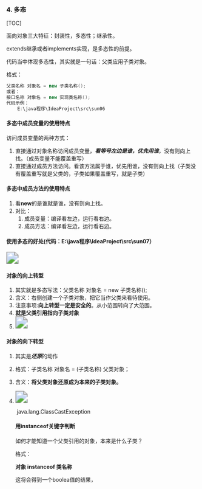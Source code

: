 ### 4. 多态

[TOC]

面向对象三大特征：封装性，多态性；继承性。

extends继承或者implements实现，是多态性的前提。

代码当中体现多态性，其实就是一句话：父类应用子类对象。

格式：

```java
父类名称 对象名 = new 子类名称();
或者：
接口名称 对象名 = new 实现类名称();
代码示例：
    E:\java程序\IdeaProject\src\sun06
```

#### 多态中成员变量的使用特点

访问成员变量的两种方式：

1. 直接通过对象名称访问成员变量，***看等号左边是谁，优先用谁***，没有则向上找。（成员变量不能覆盖重写）
2. 直接通过成员方法访问。看该方法属于谁，优先用谁，没有则向上找（子类没有覆盖重写就是父类的，子类如果覆盖重写，就是子类）

#### 多态中成员方法的使用特点

1. 看**new**的是谁就是谁，没有则向上找。
2. 对比：
   1. 成员变量：编译看左边，运行看右边。
   2. 成员方法：编译看左边，运行看右边。

#### 使用多态的好处(代码：E:\java程序\IdeaProject\src\sun07）

<img src="E:\Users\DELL\Pictures\Screenshots\批注 2020-07-23 182649.png" style="zoom:200%;" />

#### 对象的向上转型

1. 其实就是多态写法：父类名称 对象名 = new 子类名称();
2. 含义：右侧创建一个子类对象，把它当作父类来看待使用。
3. 注意事项:**向上转型一定是安全的**。从小范围转向了大范围。
4. **就是父类引用指向子类对象**
5. <img src="E:\Users\DELL\Pictures\Screenshots\批注 2020-07-23 184933.png" style="zoom:200%;" />

#### 对象的向下转型

1. 其实是***还原***的动作

2. 格式：子类名称 对象名 = (子类名称)  父类对象；

3. 含义：**将父类对象还原成为本来的子类对象。**

4. <img src="E:\Users\DELL\Pictures\Screenshots\批注 2020-07-23 190338.png" style="zoom:200%;" />

   ​		java.lang.ClassCastException

   #### 用instanceof关键字判断

   如何才能知道一个父类引用的对象，本来是什么子类？

   格式：

   **对象 instanceof 类名称**

   这将会得到一个boolea值的结果，